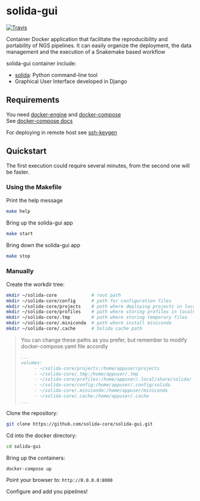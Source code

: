 # solida-gui
[![Travis](https://api.travis-ci.com/solida-core/solida-gui.svg?branch=master)](https://travis-ci.com/solida-core/solida-gui)

Container Docker application that facilitate the reproducibility and portability of NGS pipelines.
It can easily organize the deployment, the data management and the execution 
of a Snakemake based workflow

solida-gui container include:
- [solida](https://github.com/solida-core/solida): Python command-line tool 
- Graphical User Interface developed in Django


## Requirements

You need [docker-engine](https://docs.docker.com/engine/installation/) 
and [docker-compose](https://docs.docker.com/compose/install/)  
See [docker-compose docs](https://docs.docker.com/compose/reference/overview/)

For deploying in remote host see [ssh-keygen](https://www.ssh.com/ssh/keygen/)

## Quickstart

The first execution could require several minutes, from the second one will be faster.

### Using the Makefile

Print the help message
```bash
make help
```

Bring up the solida-gui app
```bash
make start
```

Bring down the solida-gui app
```bash
make stop
```

### Manually

Create the workdir tree:
```bash
mkdir ~/solida-core             # root path 
mkdir ~/solida-core/config      # path for configuration files
mkdir ~/solida-core/projects    # path where deploying projects in localhost
mkdir ~/solida-core/profiles    # path where storing profiles in localhost
mkdir ~/solida-core/.tmp        # path where storing temporary files
mkdir ~/solida-core/.miniconda  # path where install miniconda
mkdir ~/solida-core/.cache      # Solida cache path
```

> You can change these paths as you prefer, but remember to modify docker-compose.yaml file accordly
> ```yaml
> ...
> volumes:
>      - ~/solida-core/projects:/home/appuser/projects
>      - ~/solida-core/.tmp:/home/appuser/.tmp
>      - ~/solida-core/profiles:/home/appuser/.local/share/solida/
>      - ~/solida-core/config:/home/appuser/.config/solida
>      - ~/solida-core/.miniconda:/home/appuser/miniconda
>      - ~/solida-core/.cache:/home/appuser/.cache
> ...
> ```


Clone the repository:  
```bash
git clone https://github.com/solida-core/solida-gui.git
```

Cd into the docker directory:  
```bash
cd solida-gui
```
Bring up the containers:  
```bash
docker-compose up
```

Point your browser to: 
`http://0.0.0.0:8000` 

Configure and add you pipelines!
